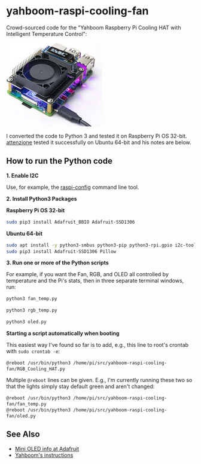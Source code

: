 yahboom-raspi-cooling-fan
=========================

Crowd-sourced code for the "Yahboom Raspberry Pi Cooling HAT with
Intelligent Temperature Control": 

![HAT Image](yahboom-rgb-pi-hat.jpg)

I converted the code to Python 3 and tested it on
Raspberry Pi OS 32-bit. [attenzione](https://github.com/attenzione) tested it
successfully on Ubuntu 64-bit and his notes are below.


How to run the Python code
--------------------------

**1. Enable I2C**

Use, for example, the [raspi-config](https://www.raspberrypi.org/documentation/configuration/raspi-config.md) command line tool.

**2. Install Python3 Packages**

**Raspberry Pi OS 32-bit**

```bash
sudo pip3 install Adafruit_BBIO Adafruit-SSD1306
```

**Ubuntu 64-bit**

```bash
sudo apt install -y python3-smbus python3-pip python3-rpi.gpio i2c-tools libraspberrypi-bin
sudo pip3 install Adafruit-SSD1306 Pillow
```

**3. Run one or more of the Python scripts**

For example, if you want the Fan, RGB, and OLED all controlled
by temperature and the Pi's stats, then in three separate terminal
windows, run:

```bash
python3 fan_temp.py
```

```bash
python3 rgb_temp.py
```

```bash
python3 oled.py
```

**Starting a script automatically when booting**

This easiest way I've found so far is to add, e.g., this line
to root's crontab with `sudo crontab -e`:

```
@reboot /usr/bin/python3 /home/pi/src/yahboom-raspi-cooling-fan/RGB_Cooling_HAT.py
```

Multiple `@reboot` lines can be given. E.g., I'm currently running these two so that
the lights simply stay default green and aren't changed:

```
@reboot /usr/bin/python3 /home/pi/src/yahboom-raspi-cooling-fan/fan_temp.py
@reboot /usr/bin/python3 /home/pi/src/yahboom-raspi-cooling-fan/oled.py
```

See Also
--------

* [Mini OLED info at Adafruit](https://learn.adafruit.com/adafruit-pioled-128x32-mini-oled-for-raspberry-pi/usage)
* [Yahboom's instructions](https://www.yahboom.net/study/RGB_Cooling_HAT)
